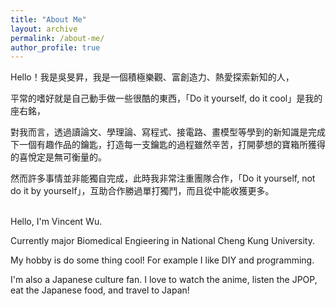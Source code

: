 ```yaml
---
title: "About Me"
layout: archive
permalink: /about-me/
author_profile: true
---
```


Hello！我是吳旻昇，我是一個積極樂觀、富創造力、熱愛探索新知的人，

平常的嗜好就是自己動手做一些很酷的東西，「Do it yourself, do it cool」是我的座右銘，

對我而言，透過讀論文、學理論、寫程式、接電路、畫模型等學到的新知識是完成下一個有趣作品的鑰匙，打造每一支鑰匙的過程雖然辛苦，打開夢想的寶箱所獲得的喜悅定是無可衡量的。

然而許多事情並非能獨自完成，此時我非常注重團隊合作，「Do it yourself, not do it by yourself」，互助合作勝過單打獨鬥，而且從中能收獲更多。

<br>
Hello, I'm Vincent Wu.

Currently major Biomedical Engieering in National Cheng Kung University.

My hobby is do some thing cool! For example I like DIY and programming.

I'm also a Japanese culture fan. I love to watch the anime, listen the JPOP, eat the Japanese food, and travel to Japan!
